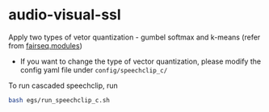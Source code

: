 # audio-visual-ssl
Apply two types of vetor quantization - gumbel softmax and k-means (refer from [fairseq.modules](https://github.com/pytorch/fairseq/tree/main/fairseq/modules))

* If you want to change the type of vector quantization, please modify the config yaml file under `config/speechclip_c/` 

To run cascaded speechclip, run
```bash
bash egs/run_speechclip_c.sh

```